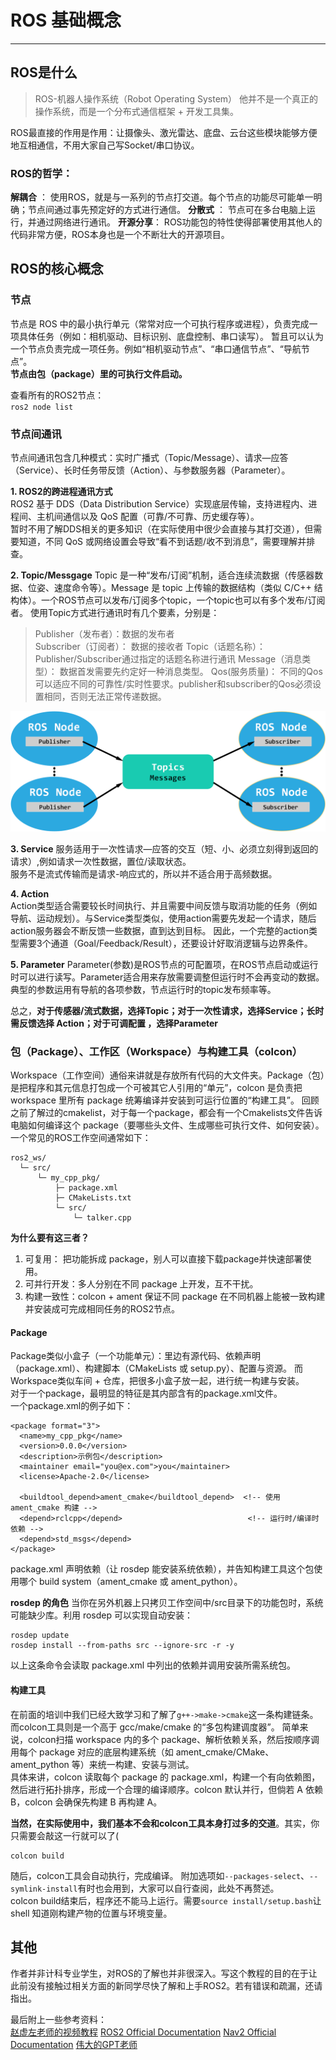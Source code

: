 # ROS 基础概念
---
## ROS是什么  
>ROS-机器人操作系统（Robot Operating System） 他并不是一个真正的操作系统，而是一个分布式通信框架 + 开发工具集。  

ROS最直接的作用是作用：让摄像头、激光雷达、底盘、云台这些模块能够方便地互相通信，不用大家自己写Socket/串口协议。

### ROS的哲学：
  **解耦合** ： 使用ROS，就是与一系列的节点打交道。每个节点的功能尽可能单一明确；节点间通过事先预定好的方式进行通信。
  **分散式** ： 节点可在多台电脑上运行，并通过网络进行通讯。
  **开源分享**： ROS功能包的特性使得部署使用其他人的代码非常方便，ROS本身也是一个不断壮大的开源项目。
## ROS的核心概念  
### 节点  
节点是 ROS 中的最小执行单元（常常对应一个可执行程序或进程），负责完成一项具体任务（例如：相机驱动、目标识别、底盘控制、串口读写）。
暂且可以认为一个节点负责完成一项任务。例如“相机驱动节点”、“串口通信节点”、“导航节点”。  
**节点由包（package）里的可执行文件启动。**  

查看所有的ROS2节点：  
`ros2 node list `

### 节点间通讯
节点间通讯包含几种模式：实时广播式（Topic/Message）、请求—应答（Service）、长时任务带反馈（Action）、与参数服务器（Parameter）。  

**1. ROS2的跨进程通讯方式**  
ROS2 基于 DDS（Data Distribution Service）实现底层传输，支持进程内、进程间、主机间通信以及 QoS 配置（可靠/不可靠、历史缓存等）。  
暂时不用了解DDS相关的更多知识（在实际使用中很少会直接与其打交道），但需要知道，不同 QoS 或网络设置会导致“看不到话题/收不到消息”，需要理解并排查。

**2. Topic/Messgage**
Topic 是一种“发布/订阅”机制，适合连续流数据（传感器数据、位姿、速度命令等）。Message 是 topic 上传输的数据结构（类似 C/C++ 结构体）。一个ROS节点可以发布/订阅多个topic，一个topic也可以有多个发布/订阅者。
使用Topic方式进行通讯时有几个要素，分别是：  
>Publisher（发布者）：数据的发布者  
Subscriber（订阅者）： 数据的接收者 
Topic（话题名称）： Publisher/Subscriber通过指定的话题名称进行通讯
Message（消息类型）： 数据首发需要先约定好一种消息类型。
Qos(服务质量)： 不同的Qos可以适应不同的可靠性/实时性要求。publisher和subscriber的Qos必须设置相同，否则无法正常传递数据。

![](./resource/topic.png)  

**3. Service**
服务适用于一次性请求—应答的交互（短、小、必须立刻得到返回的请求）,例如请求一次性数据，置位/读取状态。  
服务不是流式传输而是请求-响应式的，所以并不适合用于高频数据。

**4. Action**  
Action类型适合需要较长时间执行、并且需要中间反馈与取消功能的任务（例如导航、运动规划）。与Service类型类似，使用action需要先发起一个请求，随后action服务器会不断反馈一些数据，直到达到目标。
因此，一个完整的action类型需要3个通道（Goal/Feedback/Result），还要设计好取消逻辑与边界条件。  

**5. Parameter**
Parameter(参数)是ROS节点的可配置项，在ROS节点启动或运行时可以进行读写。Parameter适合用来存放需要调整但运行时不会再变动的数据。  
典型的参数运用有导航的各项参数，节点运行时的topic发布频率等。   

总之，**对于传感器/流式数据，选择Topic；对于一次性请求，选择Service；长时需反馈选择 Action；对于可调配置 ，选择Parameter**  


### 包（Package）、工作区（Workspace）与构建工具（colcon）  
Workspace（工作空间）通俗来讲就是存放所有代码的大文件夹。Package（包）是把程序和其元信息打包成一个可被其它人引用的“单元”，colcon 是负责把 workspace 里所有 package 统筹编译并安装到可运行位置的“构建工具”。
回顾之前了解过的cmakelist，对于每一个package，都会有一个Cmakelists文件告诉电脑如何编译这个 package（要哪些头文件、生成哪些可执行文件、如何安装）。
一个常见的ROS工作空间通常如下：
```
ros2_ws/
  └─ src/
      └─ my_cpp_pkg/
          ├─ package.xml
          ├─ CMakeLists.txt
          └─ src/
              └─ talker.cpp
```
**为什么要有这三者？**  
1. 可复用： 把功能拆成 package，别人可以直接下载package并快速部署使用。
2. 可并行开发：多人分别在不同 package 上开发，互不干扰。  
3. 构建一致性：colcon + ament 保证不同 package 在不同机器上能被一致构建并安装成可完成相同任务的ROS2节点。  

#### **Package**  
Package类似小盒子（一个功能单元）：里边有源代码、依赖声明（package.xml）、构建脚本（CMakeLists 或 setup.py）、配置与资源。
而Workspace类似车间 + 仓库，把很多小盒子放一起，进行统一构建与安装。  
对于一个package，最明显的特征是其内部含有的package.xml文件。  
一个package.xml的例子如下：
```
<package format="3">
  <name>my_cpp_pkg</name>                
  <version>0.0.0</version>
  <description>示例包</description>
  <maintainer email="you@ex.com">you</maintainer>
  <license>Apache-2.0</license>

  <buildtool_depend>ament_cmake</buildtool_depend>  <!-- 使用 ament_cmake 构建 -->
  <depend>rclcpp</depend>                            <!-- 运行时/编译时依赖 -->
  <depend>std_msgs</depend>
</package>
```  
package.xml 声明依赖（让 rosdep 能安装系统依赖），并告知构建工具这个包使用哪个 build system（ament_cmake 或 ament_python）。

**rosdep 的角色**
当你在另外机器上只拷贝工作空间中/src目录下的功能包时，系统可能缺少库。利用 rosdep 可以实现自动安装：
```
rosdep update
rosdep install --from-paths src --ignore-src -r -y
```  
以上这条命令会读取 package.xml 中列出的依赖并调用安装所需系统包。  

#### **构建工具**
在前面的培训中我们已经大致学习和了解了`g++->make->cmake`这一条构建链条。而colcon工具则是一个高于 gcc/make/cmake 的“多包构建调度器”。  简单来说，colcon扫描 workspace 内的多个 package、解析依赖关系，然后按顺序调用每个 package 对应的底层构建系统（如 ament_cmake/CMake、ament_python 等）来统一构建、安装与测试。  
具体来讲，colcon 读取每个 package 的 package.xml，构建一个有向依赖图，然后进行拓扑排序，形成一个合理的编译顺序。colcon 默认并行，但倘若 A 依赖 B，colcon 会确保先构建 B 再构建 A。  

**当然，在实际使用中，我们基本不会和colcon工具本身打过多的交道**。其实，你只需要会敲这一行就可以了(
```
colcon build
```
随后，colcon工具会自动执行，完成编译。
附加选项如`--packages-select`、`--symlink-install`有时也会用到，大家可以自行查阅，此处不再赘述。  
colcon build结束后，程序还不能马上运行。需要`source install/setup.bash`让 shell 知道刚构建产物的位置与环境变量。  

## 其他
作者并非计科专业学生，对ROS的了解也并非很深入。写这个教程的目的在于让此前没有接触过相关方面的新同学尽快了解和上手ROS2。若有错误和疏漏，还请指出。

最后附上一些参考资料：  
[赵虚左老师的视频教程](https://www.bilibili.com/video/BV1VB4y137ys/)
[ROS2 Official Documentation](https://docs.ros.org/en/humble/)
[Nav2 Official Documentation](https://docs.nav2.org/)
[伟大的GPT老师](https://chatgpt.com/)
